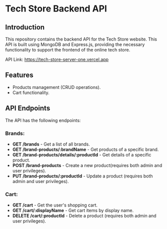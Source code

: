 # Tech Store Backend API
## Introduction
This repository contains the backend API for the Tech Store website. This API is built using MongoDB and Express.js, providing the necessary functionality to support the frontend of the online tech store.

API Link: https://tech-store-server-one.vercel.app


## Features
* Products management (CRUD operations).
* Cart functionality.

## API Endpoints
The API has the following endpoints:


### Brands:

* __GET /brands__ - Get a list of all brands.
* __GET /brand-products/:brandName__ - Get products of a specific brand.
* __GET /brand-products/details/:productId__ - Get details of a specific product.
* __POST /brand-products__ - Create a new product(requires both admin and user privileges).
* __PUT /brand-products/:productId__ - Update a product (requires both admin and user privileges).


### Cart:

* __GET /cart__ - Get the user's shopping cart.
* __GET /cart/:displayName__ - Get cart items by display name.
* __DELETE /cart/:productId__ - Delete a product (requires both admin and user privileges).